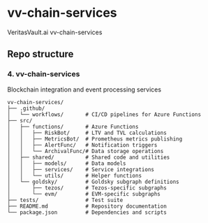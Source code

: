 # vv-chain-services
VeritasVault.ai vv-chain-services

## Repo structure

### 4. vv-chain-services
Blockchain integration and event processing services

```
vv-chain-services/
├── .github/
│   └── workflows/       # CI/CD pipelines for Azure Functions
├── src/
│   ├── functions/       # Azure Functions
│   │   ├── RiskBot/     # LTV and TVL calculations
│   │   ├── MetricsBot/  # Prometheus metrics publishing
│   │   ├── AlertFunc/   # Notification triggers
│   │   └── ArchivalFunc/# Data storage operations
│   ├── shared/          # Shared code and utilities
│   │   ├── models/      # Data models
│   │   ├── services/    # Service integrations
│   │   └── utils/       # Helper functions
│   └── goldsky/         # Goldsky subgraph definitions
│       ├── tezos/       # Tezos-specific subgraphs
│       └── evm/         # EVM-specific subgraphs
├── tests/               # Test suite
├── README.md            # Repository documentation
└── package.json         # Dependencies and scripts
```

